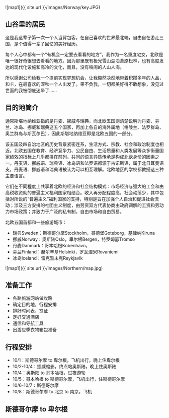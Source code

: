 ![map1]({{ site.url }}/images/Norway/key.JPG)

## 山谷里的居民

这是我这辈子第一次一个人当背包客，在自己喜欢的世界最北端，自由自在游走三国，是个值得一辈子回忆的美好经历。

每个人心中都有一个“有机会一定要去看看的地方”，我作为一名重度宅女，北欧是唯一很好奇很想去看看的地方。因为那里既有极光雪山湖泊苔原松林，也有高度发达的现代化设施和高冷的文化，而且，没有喧闹的人山人海。

所以感谢公司给我一个提前实现梦想机会，让我毅然决然地带着积攒多年的人品，和卡，在最喜欢的深秋一个人出发了。果不负我，一切都美好得不敢想象，没见过世面的我被彻底迷晕了……
 
## 目的地简介

通常斯堪地纳维亚指的是丹麦、挪威与瑞典，而北欧五国则清楚说明为丹麦、芬兰、冰岛、挪威和瑞典这五个国家，再加上各自的海外属地（格陵兰、法罗群岛、奥兰群岛与斯瓦尔巴），因此斯堪地纳维亚即是北欧五国的一部分。

该五国及四自治地区的历史背景紧密连系，生活方式、宗教、社会和政治制度也相近。北欧五国在教育、经济竞争力、公民自由、生活质量和人类发展等众多衡量国家绩效的指标上几乎都排在前列。共同的语言异质传承是构成北欧身份的因素之一。丹麦语、挪威语、瑞典语、冰岛语和法罗语都源于古诺斯语，属于北日耳曼语支，丹麦语、挪威语和瑞典语被认为可以相互理解。北欧地区的学校都教授这三种主要语言。

它们在不同程度上共享着北欧的经济和社会结构模式：市场经济与强大的工会和由高税收资助的普遍主义福利国家相结合。收入再分配程度高，社会动荡少，其中包括对所说的“普遍主义”福利国家的支持，特别是旨在加强个人自治和促进社会流动；涉及三方安排的社团主义制度，由劳资双方代表协商由政府调解的工资和劳动力市场政策；并致力于广泛的私有制，自由市场和自由贸易。 

北欧五国首都和一些旅游城市：
- 瑞典Sweden：斯德哥尔摩Stockholm，哥德堡Goteborg，基律纳Kiruna
- 挪威Norway：奥斯陆Oslo，卑尔根Bergen，特罗姆瑟Tromso
- 丹麦Danmark：哥本哈根Kobenhavn，
- 芬兰Finland：赫尔辛基Helsinki，罗瓦涅米Rovaniemi
- 冰岛Iceland：雷克雅未克Reykjavik

![map1]({{ site.url }}/images/Northern/map.jpg)

## 准备工作
- 各路旅游网站做攻略
- 确定目的地，行程安排
- 排好时间表，签证
- 定好交通酒店
- 通信和导航工具
- 出游应季衣物箱包准备

## 行程安排
- 10/1：斯德哥尔摩 to 卑尔根，飞机出行，晚上住卑尔根
- 10/2-10/4：挪威缩影，终点站奥斯陆，晚上住奥斯陆
- 10/4：奥斯陆 to 哥本哈根，过夜游轮
- 10/5：哥本哈根 to 斯德哥尔摩，飞机出行，住斯德哥尔摩
- 10/6-10/7：斯德哥尔摩
- 10/8：斯德哥尔摩 to 北京 to 南京，飞机

## 斯德哥尔摩 to 卑尔根




